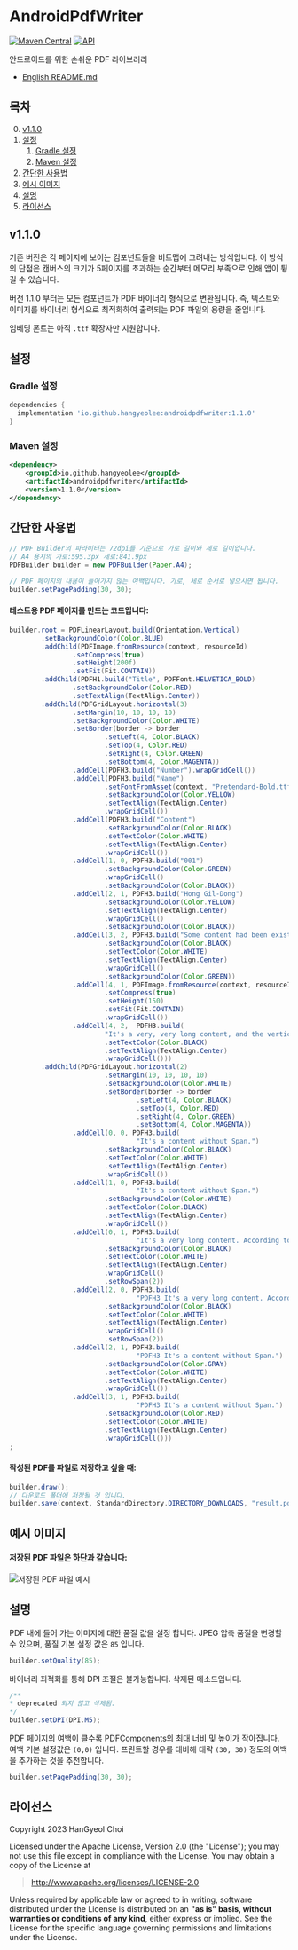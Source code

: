 # AndroidPdfWriter
[![Maven Central](https://maven-badges.herokuapp.com/maven-central/io.github.hangyeolee/androidpdfwriter/badge.svg?style=flat)](https://maven-badges.herokuapp.com/maven-central/io.github.hangyeolee/androidpdfwriter) [![API](https://img.shields.io/badge/API-14%2B-brightgreen.svg?style=flat)](https://android-arsenal.com/api?level=14)

안드로이드를 위한 손쉬운 PDF 라이브러리
- [English README.md](./README.md)

## 목차
0. [v1.1.0](#v1.1.0)
1. [설정](#설정)
   1. [Gradle 설정](#gradle-설정)
   2. [Maven 설정](#maven-설정)
2. [간단한 사용법](#간단한-사용법)
3. [예시 이미지](#예시-이미지)
4. [설명](#설명)
5. [라이선스](#라이선스)

## v1.1.0
기존 버전은 각 페이지에 보이는 컴포넌트들을 비트맵에 그려내는 방식입니다.
이 방식의 단점은 캔버스의 크기가 5페이지를 초과하는 순간부터 메모리 부족으로 인해 앱이 튕길 수 있습니다.

버전 1.1.0 부터는 모든 컴포넌트가 PDF 바이너리 형식으로 변환됩니다.
즉, 텍스트와 이미지를 바이너리 형식으로 최적화하여 출력되는 PDF 파일의 용량을 줄입니다.

임베딩 폰트는 아직 `.ttf` 확장자만 지원합니다.

## 설정
### Gradle 설정
``` gradle
dependencies {
  implementation 'io.github.hangyeolee:androidpdfwriter:1.1.0'
}
```

### Maven 설정
``` xml
<dependency>
    <groupId>io.github.hangyeolee</groupId>
    <artifactId>androidpdfwriter</artifactId>
    <version>1.1.0</version>
</dependency>
```

## 간단한 사용법
``` Java
// PDF Builder의 파라미터는 72dpi를 기준으로 가로 길이와 세로 길이입니다.
// A4 용지의 가로:595.3px 세로:841.9px
PDFBuilder builder = new PDFBuilder(Paper.A4);

// PDF 페이지의 내용이 들어가지 않는 여백입니다. 가로, 세로 순서로 넣으시면 됩니다.
builder.setPagePadding(30, 30);
```

#### 테스트용 PDF 페이지를 만드는 코드입니다:
``` Java
builder.root = PDFLinearLayout.build(Orientation.Vertical)
        .setBackgroundColor(Color.BLUE)
        .addChild(PDFImage.fromResource(context, resourceId)
                .setCompress(true)
                .setHeight(200f)
                .setFit(Fit.CONTAIN))
        .addChild(PDFH1.build("Title", PDFFont.HELVETICA_BOLD)
                .setBackgroundColor(Color.RED)
                .setTextAlign(TextAlign.Center))
        .addChild(PDFGridLayout.horizontal(3)
                .setMargin(10, 10, 10, 10)
                .setBackgroundColor(Color.WHITE)
                .setBorder(border -> border
                        .setLeft(4, Color.BLACK)
                        .setTop(4, Color.RED)
                        .setRight(4, Color.GREEN)
                        .setBottom(4, Color.MAGENTA))
                .addCell(PDFH3.build("Number").wrapGridCell())
                .addCell(PDFH3.build("Name")
                        .setFontFromAsset(context, "Pretendard-Bold.ttf")
                        .setBackgroundColor(Color.YELLOW)
                        .setTextAlign(TextAlign.Center)
                        .wrapGridCell())
                .addCell(PDFH3.build("Content")
                        .setBackgroundColor(Color.BLACK)
                        .setTextColor(Color.WHITE)
                        .setTextAlign(TextAlign.Center)
                        .wrapGridCell())
                .addCell(1, 0, PDFH3.build("001")
                        .setBackgroundColor(Color.GREEN)
                        .wrapGridCell()
                        .setBackgroundColor(Color.BLACK))
                .addCell(2, 1, PDFH3.build("Hong Gil-Dong")
                        .setBackgroundColor(Color.YELLOW)
                        .setTextAlign(TextAlign.Center)
                        .wrapGridCell()
                        .setBackgroundColor(Color.BLACK))
                .addCell(3, 2, PDFH3.build("Some content had been existed.")
                        .setBackgroundColor(Color.BLACK)
                        .setTextColor(Color.WHITE)
                        .setTextAlign(TextAlign.Center)
                        .wrapGridCell()
                        .setBackgroundColor(Color.GREEN))
                .addCell(4, 1, PDFImage.fromResource(context, resourceId)
                        .setCompress(true)
                        .setHeight(150)
                        .setFit(Fit.CONTAIN)
                        .wrapGridCell())
                .addCell(4, 2,  PDFH3.build(
                        "It's a very, very long content, and the vertical height of the table layout is the same. It's a very, very long content, and the vertical height of the table layout is the same.")
                        .setTextColor(Color.BLACK)
                        .setTextAlign(TextAlign.Center)
                        .wrapGridCell()))
        .addChild(PDFGridLayout.horizontal(2)
                        .setMargin(10, 10, 10, 10)
                        .setBackgroundColor(Color.WHITE)
                        .setBorder(border -> border
                                .setLeft(4, Color.BLACK)
                                .setTop(4, Color.RED)
                                .setRight(4, Color.GREEN)
                                .setBottom(4, Color.MAGENTA))
                .addCell(0, 0, PDFH3.build(
                                "It's a content without Span.")
                        .setBackgroundColor(Color.BLACK)
                        .setTextColor(Color.WHITE)
                        .setTextAlign(TextAlign.Center)
                        .wrapGridCell())
                .addCell(1, 0, PDFH3.build(
                                "It's a content without Span.")
                        .setBackgroundColor(Color.WHITE)
                        .setTextColor(Color.BLACK)
                        .setTextAlign(TextAlign.Center)
                        .wrapGridCell())
                .addCell(0, 1, PDFH3.build(
                                "It's a very long content. According to this content, the vertical height of Table layout is the same. It also has Span applied, and if you do well, you can also go over the page.")
                        .setBackgroundColor(Color.BLACK)
                        .setTextColor(Color.WHITE)
                        .setTextAlign(TextAlign.Center)
                        .wrapGridCell()
                        .setRowSpan(2))
                .addCell(2, 0, PDFH3.build(
                                "PDFH3 It's a very long content. According to this content, the vertical height of Table layout is the same. It also has Span applied, and if you do well, you can also go over the page.")
                        .setBackgroundColor(Color.BLACK)
                        .setTextColor(Color.WHITE)
                        .setTextAlign(TextAlign.Center)
                        .wrapGridCell()
                        .setRowSpan(2))
                .addCell(2, 1, PDFH3.build(
                                "PDFH3 It's a content without Span.")
                        .setBackgroundColor(Color.GRAY)
                        .setTextColor(Color.WHITE)
                        .setTextAlign(TextAlign.Center)
                        .wrapGridCell())
                .addCell(3, 1, PDFH3.build(
                                "PDFH3 It's a content without Span.")
                        .setBackgroundColor(Color.RED)
                        .setTextColor(Color.WHITE)
                        .setTextAlign(TextAlign.Center)
                        .wrapGridCell()))
;
```

#### 작성된 PDF를 파일로 저장하고 싶을 때:
``` Java
builder.draw();
// 다운로드 폴더에 저장될 것 입니다.
builder.save(context, StandardDirectory.DIRECTORY_DOWNLOADS, "result.pdf");
```

## 예시 이미지
#### 저장된 PDF 파일은 하단과 같습니다:

![저장된 PDF 파일 예시](./android-pdf-writer/src/androidTest/res/drawable/pdftabletest_resultimage.png)


## 설명
PDF 내에 들어 가는 이미지에 대한 품질 값을 설정 합니다. JPEG 압축 품질을 변경할 수 있으며, 품질 기본 설정 값은 `85` 입니다.
``` Java
builder.setQuality(85);
```

바이너리 최적화를 통해 DPI 조절은 불가능합니다. 삭제된 메소드입니다.
``` Java
/**
* deprecated 되지 않고 삭제됨.
*/
builder.setDPI(DPI.M5);
```

PDF 페이지의 여백이 클수록 PDFComponents의 최대 너비 및 높이가 작아집니다. 여백 기본 설정값은 `(0,0)` 입니다. 프린트할 경우를 대비해 대략 `(30, 30)` 정도의 여백을 추가하는 것을 추천합니다.
``` Java
builder.setPagePadding(30, 30);
```

## 라이선스
Copyright 2023 HanGyeol Choi

Licensed under the Apache License, Version 2.0 (the "License"); you may not use this file except in compliance with the License. You may obtain a copy of the License at

> http://www.apache.org/licenses/LICENSE-2.0

Unless required by applicable law or agreed to in writing, software distributed under the License is distributed on an **"as is" basis, without warranties or conditions of any kind**, either express or implied. See the License for the specific language governing permissions and limitations under the License.
